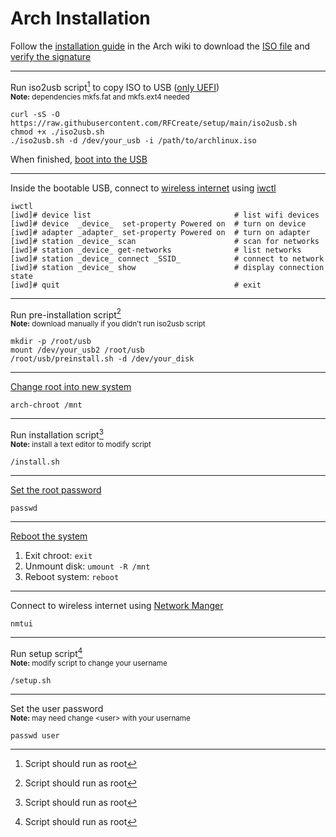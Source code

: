 # Arch Installation

Follow the [installation guide](https://wiki.archlinux.org/title/Installation_guide#Pre-installation) in the Arch wiki to download the [ISO file](https://wiki.archlinux.org/title/Installation_guide#Acquire_an_installation_image) and [verify the signature](https://wiki.archlinux.org/title/Installation_guide#Verify_signature)

---

Run iso2usb script[^1] to copy ISO to USB ([only UEFI](https://wiki.archlinux.org/title/USB_flash_installation_medium#Using_manual_formatting))<br>
<sub>**Note:** dependencies mkfs.fat and mkfs.ext4 needed</sub>

```
curl -sS -O https://raw.githubusercontent.com/RFCreate/setup/main/iso2usb.sh
chmod +x ./iso2usb.sh
./iso2usb.sh -d /dev/your_usb -i /path/to/archlinux.iso
```

When finished, [boot into the USB](https://wiki.archlinux.org/title/Installation_guide#Boot_the_live_environment)

---

Inside the bootable USB, connect to [wireless internet](https://wiki.archlinux.org/title/Installation_guide#Connect_to_the_internet) using [iwctl](https://wiki.archlinux.org/title/Iwd#iwctl)

```
iwctl
[iwd]# device list                                # list wifi devices
[iwd]# device  _device_  set-property Powered on  # turn on device
[iwd]# adapter _adapter_ set-property Powered on  # turn on adapter
[iwd]# station _device_ scan                      # scan for networks
[iwd]# station _device_ get-networks              # list networks
[iwd]# station _device_ connect _SSID_            # connect to network
[iwd]# station _device_ show                      # display connection state
[iwd]# quit                                       # exit
```

---

Run pre-installation script[^1]<br>
<sub>**Note:** download manually if you didn't run iso2usb script</sub>

```
mkdir -p /root/usb
mount /dev/your_usb2 /root/usb
/root/usb/preinstall.sh -d /dev/your_disk
```

---

[Change root into new system](https://wiki.archlinux.org/title/Installation_guide#Chroot)

```
arch-chroot /mnt
```

---

Run installation script[^1]<br>
<sub>**Note:** install a text editor to modify script</sub>

```
/install.sh
```

---

[Set the root password](https://wiki.archlinux.org/title/Installation_guide#Root_password)

```
passwd
```

---

[Reboot the system](https://wiki.archlinux.org/title/Installation_guide#Reboot)

1. Exit chroot: `exit`
2. Unmount disk: `umount -R /mnt`
3. Reboot system: `reboot`

---

Connect to wireless internet using [Network Manger](https://wiki.archlinux.org/title/NetworkManager#Usage)

```
nmtui
```

---

Run setup script[^1]<br>
<sub>**Note:** modify script to change your username</sub>

```
/setup.sh
```

---

Set the user password<br>
<sub>**Note:** may need change \<user\> with your username</sub>

```
passwd user
```

[^1]: Script should run as root
